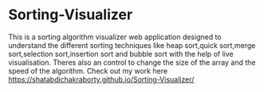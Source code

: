 # Sorting-Visualizer
This is a sorting algorithm visualizer web application designed to understand the different sorting techniques like heap sort,quick sort,merge sort,selection sort,insertion sort and bubble sort with the help of live visualisation. Theres also an control to change the size of the array and the speed of the algorithm.
Check out my work here https://shatabdichakraborty.github.io/Sorting-Visualizer/
